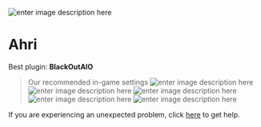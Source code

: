   ![enter image description here]()
# Ahri

 Best plugin: **BlackOutAIO**
 


> Our recommended in-game settings
![enter image description here](https://media.discordapp.net/attachments/1002870351027523594/1002873831741992981/unknown.png)
![enter image description here](https://cdn.discordapp.com/attachments/1002870351027523594/1002873835818864701/unknown.png)
![enter image description here](https://cdn.discordapp.com/attachments/1002870351027523594/1002873839866351616/unknown.png)
![enter image description here](https://cdn.discordapp.com/attachments/1002870351027523594/1002873844966625303/unknown.png)
![enter image description here](https://cdn.discordapp.com/attachments/1002870351027523594/1002873849202868265/unknown.png)

If you are experiencing an unexpected problem, click [here](https://github.com/y1n/BGX.Support/tree/main/%F0%9F%87%AC%F0%9F%87%A7%20English) to get help.
